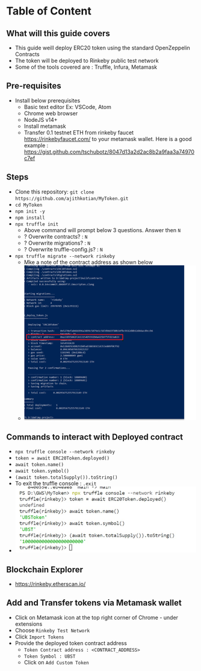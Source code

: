 # Table of Content

## What will this guide covers 
 - This guide weill deploy ERC20 token using the standard OpenZeppelin Contracts 
 - The token will be deployed to Rinkeby public test network
 - Some of the tools covered are : Truffle, Infura, Metamask

## Pre-requisites  
- Install below prerequisites 
  - Basic text editor Ex: VSCode, Atom
  - Chrome web browser
  - NodeJS v14+
  - Install metamask
  - Transfer 0.1 testnet ETH from rinkeby faucet https://rinkebyfaucet.com/ to your metamask wallet. Here is a good example : https://gist.github.com/tschubotz/8047d13a2d2ac8b2a9faa3a74970c7ef


## Steps
- Clone this repository: `git clone https://github.com/ajithkotian/MyToken.git`
- `cd MyToken`
- `npm init -y`
- `npm install`
- `npx truffle init`
  - Above command will prompt below 3 questions. Answer then `N`
  - ? Overwrite contracts? : `N`
  - ? Overwrite migrations? : `N`
  - ? Overwrite truffle-config.js? : `N`
- `npx truffle migrate --network rinkeby`
    - Mke a note of the contract address as shown below 
    - ![contract address](assets/img/Contract_address.png)

## Commands to interact with Deployed contract 
- `npx truffle console --network rinkeby`
- `token = await ERC20Token.deployed()`
- `await token.name()`
- `await token.symbol()`
- `(await token.totalSupply()).toString()`
- To exit the truffle console : `.exit`
- ![truffle console](/assets/img/Interact_truffle_console.jpg)

## Blockchain Explorer 
- https://rinkeby.etherscan.io/

## Add and Transfer tokens via Metamask wallet
- Click on Metamask icon at the top right corner of Chrome - under extensions 
- Choose `Rinkeby Test Network`
- Click `Import Tokens`
- Provide the deployed token contract address 
  - `Token Contract address : <CONTRACT_ADDRESS>`
  - `Token Symbol : UBST`
  - Click on `Add Custom Token`